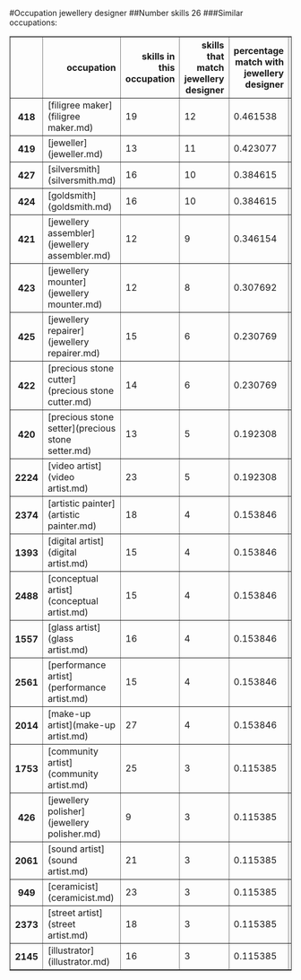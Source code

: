 #Occupation jewellery designer
##Number skills 26
###Similar occupations:
<table border="1" class="dataframe">
  <thead>
    <tr style="text-align: right;">
      <th></th>
      <th>occupation</th>
      <th>skills in this occupation</th>
      <th>skills that match jewellery designer</th>
      <th>percentage match with jewellery designer</th>
      <th>skills not in jewellery designer</th>
    </tr>
  </thead>
  <tbody>
    <tr>
      <th>418</th>
      <td>[filigree maker](filigree maker.md)</td>
      <td>19</td>
      <td>12</td>
      <td>0.461538</td>
      <td>7</td>
    </tr>
    <tr>
      <th>419</th>
      <td>[jeweller](jeweller.md)</td>
      <td>13</td>
      <td>11</td>
      <td>0.423077</td>
      <td>2</td>
    </tr>
    <tr>
      <th>427</th>
      <td>[silversmith](silversmith.md)</td>
      <td>16</td>
      <td>10</td>
      <td>0.384615</td>
      <td>6</td>
    </tr>
    <tr>
      <th>424</th>
      <td>[goldsmith](goldsmith.md)</td>
      <td>16</td>
      <td>10</td>
      <td>0.384615</td>
      <td>6</td>
    </tr>
    <tr>
      <th>421</th>
      <td>[jewellery assembler](jewellery assembler.md)</td>
      <td>12</td>
      <td>9</td>
      <td>0.346154</td>
      <td>3</td>
    </tr>
    <tr>
      <th>423</th>
      <td>[jewellery mounter](jewellery mounter.md)</td>
      <td>12</td>
      <td>8</td>
      <td>0.307692</td>
      <td>4</td>
    </tr>
    <tr>
      <th>425</th>
      <td>[jewellery repairer](jewellery repairer.md)</td>
      <td>15</td>
      <td>6</td>
      <td>0.230769</td>
      <td>9</td>
    </tr>
    <tr>
      <th>422</th>
      <td>[precious stone cutter](precious stone cutter.md)</td>
      <td>14</td>
      <td>6</td>
      <td>0.230769</td>
      <td>8</td>
    </tr>
    <tr>
      <th>420</th>
      <td>[precious stone setter](precious stone setter.md)</td>
      <td>13</td>
      <td>5</td>
      <td>0.192308</td>
      <td>8</td>
    </tr>
    <tr>
      <th>2224</th>
      <td>[video artist](video artist.md)</td>
      <td>23</td>
      <td>5</td>
      <td>0.192308</td>
      <td>18</td>
    </tr>
    <tr>
      <th>2374</th>
      <td>[artistic painter](artistic painter.md)</td>
      <td>18</td>
      <td>4</td>
      <td>0.153846</td>
      <td>14</td>
    </tr>
    <tr>
      <th>1393</th>
      <td>[digital artist](digital artist.md)</td>
      <td>15</td>
      <td>4</td>
      <td>0.153846</td>
      <td>11</td>
    </tr>
    <tr>
      <th>2488</th>
      <td>[conceptual artist](conceptual artist.md)</td>
      <td>15</td>
      <td>4</td>
      <td>0.153846</td>
      <td>11</td>
    </tr>
    <tr>
      <th>1557</th>
      <td>[glass artist](glass artist.md)</td>
      <td>16</td>
      <td>4</td>
      <td>0.153846</td>
      <td>12</td>
    </tr>
    <tr>
      <th>2561</th>
      <td>[performance artist](performance artist.md)</td>
      <td>15</td>
      <td>4</td>
      <td>0.153846</td>
      <td>11</td>
    </tr>
    <tr>
      <th>2014</th>
      <td>[make-up artist](make-up artist.md)</td>
      <td>27</td>
      <td>4</td>
      <td>0.153846</td>
      <td>23</td>
    </tr>
    <tr>
      <th>1753</th>
      <td>[community artist](community artist.md)</td>
      <td>25</td>
      <td>3</td>
      <td>0.115385</td>
      <td>22</td>
    </tr>
    <tr>
      <th>426</th>
      <td>[jewellery polisher](jewellery polisher.md)</td>
      <td>9</td>
      <td>3</td>
      <td>0.115385</td>
      <td>6</td>
    </tr>
    <tr>
      <th>2061</th>
      <td>[sound artist](sound artist.md)</td>
      <td>21</td>
      <td>3</td>
      <td>0.115385</td>
      <td>18</td>
    </tr>
    <tr>
      <th>949</th>
      <td>[ceramicist](ceramicist.md)</td>
      <td>23</td>
      <td>3</td>
      <td>0.115385</td>
      <td>20</td>
    </tr>
    <tr>
      <th>2373</th>
      <td>[street artist](street artist.md)</td>
      <td>18</td>
      <td>3</td>
      <td>0.115385</td>
      <td>15</td>
    </tr>
    <tr>
      <th>2145</th>
      <td>[illustrator](illustrator.md)</td>
      <td>16</td>
      <td>3</td>
      <td>0.115385</td>
      <td>13</td>
    </tr>
  </tbody>
</table>
